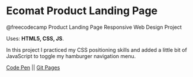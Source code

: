 # Ecomat Product Landing Page
@freecodecamp Product Landing Page Responsive Web Design Project

Uses: **HTML5, CSS, JS**.

In this project I practiced my CSS positioning skills and added a little bit of JavaScript to toggle my hamburger navigation menu.


[Code Pen](https://codepen.io/spline/pen/pXJWJo) || [Git Pages](https://splinekonstantin.github.io/ecomat/)
